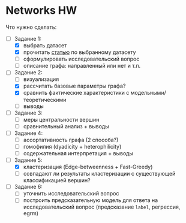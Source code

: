 # Networks HW

Что нужно сделать:
- [ ] Задание 1:
	- [x] выбрать датасет
	- [x] прочитать [статью](https://www.researchgate.net/publication/319552932_Analysing_Scientific_Collaborations_of_New_Zealand_Institutions_using_Scopus_Bibliometric_Data) по выбранному датасету
	- [ ] сформулировать исследовательский вопрос
	- [ ] описание графа: направленный или нет и т.п.
- [ ] Задание 2:
	- [ ] визуализация
	- [x] рассчитать базовые параметры графа?
 	- [x] сравнить фактические характеристики с модельными/ теоретическими
  	- [ ] выводы
- [ ] Задание 3:
	- [ ] меры центральности вершин
 	- [ ] сравнительный анализ + выводы
- [ ] Задание 4:
	- [ ] ассортативность графа (2 способа?)
 	- [ ] гомофилия (dyadicity + heterophilicity)
  	- [ ] содержательная интерпретация + выводы
- [ ] Задание 5:
	- [x] кластеризация (Edge-betweenness + Fast-Greedy)
 	- [ ] совпадают ли результаты кластеризации с существующей классификацией вершин?
- [ ] Задание 6:
	- [ ] уточнить исследовательский вопрос
 	- [ ] построить предсказательную модель для ответа на исследовательский вопрос (предсказание `label`, регрессия, egrm)
